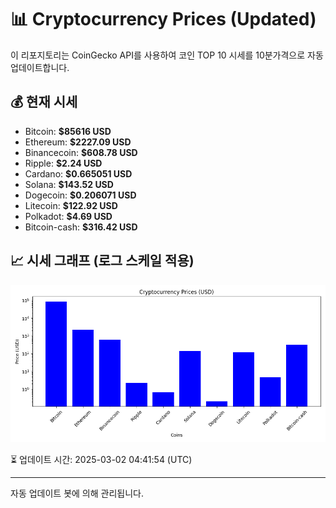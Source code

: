 
# 📊 Cryptocurrency Prices (Updated)

이 리포지토리는 CoinGecko API를 사용하여 코인 TOP 10 시세를 10분가격으로 자동 업데이트합니다.

## 💰 현재 시세
- Bitcoin: **$85616 USD**
- Ethereum: **$2227.09 USD**
- Binancecoin: **$608.78 USD**
- Ripple: **$2.24 USD**
- Cardano: **$0.665051 USD**
- Solana: **$143.52 USD**
- Dogecoin: **$0.206071 USD**
- Litecoin: **$122.92 USD**
- Polkadot: **$4.69 USD**
- Bitcoin-cash: **$316.42 USD**

## 📈 시세 그래프 (로그 스케일 적용)
![Crypto Prices](crypto_prices.png)

⏳ 업데이트 시간: 2025-03-02 04:41:54 (UTC)

---
자동 업데이트 봇에 의해 관리됩니다.
